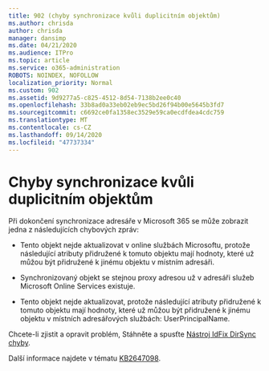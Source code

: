 ```yaml
---
title: 902 (chyby synchronizace kvůli duplicitním objektům)
ms.author: chrisda
author: chrisda
manager: dansimp
ms.date: 04/21/2020
ms.audience: ITPro
ms.topic: article
ms.service: o365-administration
ROBOTS: NOINDEX, NOFOLLOW
localization_priority: Normal
ms.custom: 902
ms.assetid: 9d9277a5-c825-4512-8d54-7138b2ee0c40
ms.openlocfilehash: 33b8ad0a33eb02eb9ec5bd26f94b00e5645b3fd7
ms.sourcegitcommit: c6692ce0fa1358ec3529e59ca0ecdfdea4cdc759
ms.translationtype: MT
ms.contentlocale: cs-CZ
ms.lasthandoff: 09/14/2020
ms.locfileid: "47737334"
---
```

# <a name="sync-errors-due-to-duplicate-objects"></a>Chyby synchronizace kvůli duplicitním objektům

Při dokončení synchronizace adresáře v Microsoft 365 se může zobrazit jedna z následujících chybových zpráv:

- Tento objekt nejde aktualizovat v online službách Microsoftu, protože následující atributy přidružené k tomuto objektu mají hodnoty, které už můžou být přidružené k jinému objektu v místním adresáři.

- Synchronizovaný objekt se stejnou proxy adresou už v adresáři služeb Microsoft Online Services existuje.

- Tento objekt nejde aktualizovat, protože následující atributy přidružené k tomuto objektu mají hodnoty, které už můžou být přidružené k jinému objektu v místních adresářových službách: UserPrincipalName.

Chcete-li zjistit a opravit problém, Stáhněte a spusťte [Nástroj IdFix DirSync chyby](https://www.microsoft.com/download/details.aspx?id=36832).

Další informace najdete v tématu [KB2647098](https://support.microsoft.com/help/2647098/duplicate-or-invalid-attributes-prevent-directory-synchronization-in-o).
